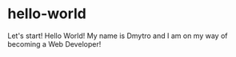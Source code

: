 # hello-world
Let's start!
Hello World! My name is Dmytro and I am on my way of becoming a Web Developer! 
